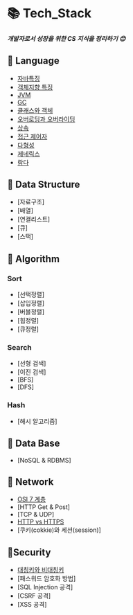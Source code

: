 # 📚 Tech_Stack

##### 개발자로서 성장을 위한 CS 지식을 정리하기 :blush:

## 📙 Language
* [자바특징](/JAVA/Java.md)
* [객체지향 특징](/JAVA/Oop.md)
* [JVM](/JAVA/Jvm.md)
* [GC](/JAVA/Garbage_Collection.md)
* [클래스와 객체](/JAVA/Class_Object.md)
* [오버로딩과 오버라이딩](/JAVA/Overloading.md)
* [상속](/JAVA/inheritance.md)
* [접근 제어자](/JAVA/modifier.md)
* [다형성](/JAVA/polymorphism.md)
* [제네릭스](/JAVA/Generics.md)
* [람다](/JAVA/Lambda.md)

## 📕 Data Structure
* [자료구조]
* [배열]
* [연결리스트]
* [큐]
* [스택]

## 📘 Algorithm

### Sort

* [선택정렬]
* [삽입정렬]
* [버블정렬]
* [힙정렬]
* [큐정렬]

### Search

* [선형 검색]
* [이진 검색]
* [BFS]
* [DFS]

### Hash

* [해시 알고리즘]

## 📔 Data Base

* [NoSQL & RDBMS]

## 📗 Network

* [OSI 7 계층](/Network/Osi7.md)
* [HTTP Get & Post]
* [TCP & UDP]
* [HTTP vs HTTPS](/Network/Http.md)
* [쿠키(cokkie)와 세션(session)]

## 📓Security

* [대칭키와 비대칭키](/Security/Symmetry.md)
* [패스워드 암호화 방법]
* [SQL Injection 공격]
* [CSRF 공격]
* [XSS 공격]